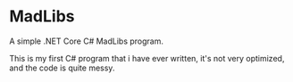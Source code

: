 # MadLibs
A simple .NET Core C# MadLibs program.

This is my first C# program that i have ever written, it's not very optimized, and the code is quite messy.

